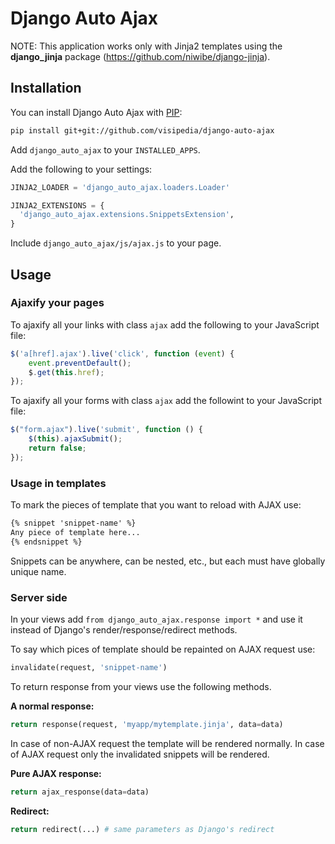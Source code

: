 Django Auto Ajax
================

NOTE: This application works only with Jinja2 templates using the **django_jinja** package (https://github.com/niwibe/django-jinja).

## Installation
You can install Django Auto Ajax with [PIP](http://www.pip-installer.org/):
```bash
pip install git+git://github.com/visipedia/django-auto-ajax
```

Add `django_auto_ajax` to your `INSTALLED_APPS`.

Add the following to your settings:
```python
JINJA2_LOADER = 'django_auto_ajax.loaders.Loader'

JINJA2_EXTENSIONS = {
  'django_auto_ajax.extensions.SnippetsExtension',
}
```

Include `django_auto_ajax/js/ajax.js` to your page.

## Usage

### Ajaxify your pages
To ajaxify all your links with class `ajax` add the following to your JavaScript file:
```js
$('a[href].ajax').live('click', function (event) {
	event.preventDefault();
	$.get(this.href);
});
```

To ajaxify all your forms with class `ajax` add the followint to your JavaScript file:
```js
$("form.ajax").live('submit', function () {
	$(this).ajaxSubmit();
	return false;
});
```

### Usage in templates
To mark the pieces of template that you want to reload with AJAX use:
```html
{% snippet 'snippet-name' %}
Any piece of template here...
{% endsnippet %}
```

Snippets can be anywhere, can be nested, etc., but each must have globally unique name.

### Server side
In your views add `from django_auto_ajax.response import *` and use it instead of Django's render/response/redirect methods.

To say which pices of template should be repainted on AJAX request use:
```python
invalidate(request, 'snippet-name')
```

To return response from your views use the following methods.

**A normal response:**
```python
return response(request, 'myapp/mytemplate.jinja', data=data)
```
In case of non-AJAX request the template will be rendered normally. In case of AJAX request only the invalidated snippets will be rendered.

**Pure AJAX response:**
```python
return ajax_response(data=data)
```

**Redirect:**
```python
return redirect(...) # same parameters as Django's redirect
```
